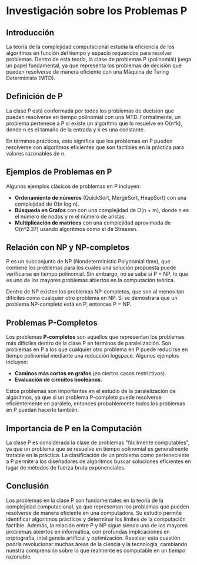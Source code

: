 # Investigación sobre los Problemas P

## Introducción

La teoría de la complejidad computacional estudia la eficiencia de los algoritmos en función del tiempo y espacio requeridos para resolver problemas. Dentro de esta teoría, la clase de problemas P (polinomial) juega un papel fundamental, ya que representa los problemas de decisión que pueden resolverse de manera eficiente con una Máquina de Turing Determinista (MTD).

## Definición de P
La clase P está conformada por todos los problemas de decisión que pueden resolverse en tiempo polinomial con una MTD. Formalmente, un problema pertenece a P si existe un algoritmo que lo resuelve en O(n^k), donde n es el tamaño de la entrada y k es una constante.

En términos prácticos, esto significa que los problemas en P pueden resolverse con algoritmos eficientes que son factibles en la práctica para valores razonables de n.

## Ejemplos de Problemas en P

Algunos ejemplos clásicos de problemas en P incluyen:

- **Ordenamiento de números** (QuickSort, MergeSort, HeapSort) con una complejidad de O(n log n).
- **Búsqueda en Grafos** con con una complejidad de O(n + m), donde n es el número de nodos y m el número de aristas.
- **Multiplicación de matrices** con una complejidad aproximada de O(n^2.37) usando algoritmos como el de Strassen.

## Relación con NP y NP-completos

P es un subconjunto de NP (Nondeterministic Polynomial time), que contiene los problemas para los cuales una solución propuesta puede verificarse en tiempo polinomial. Sin embargo, no se sabe si P = NP, lo que es uno de los mayores problemas abiertos en la computación teórica.

Dentro de NP existen los problemas NP-completos, que son al menos tan difíciles como cualquier otro problema en NP. Si se demostrara que un problema NP-completo está en P, entonces P = NP.

## Problemas P-Completos

Los problemas **P-completos** son aquellos que representan los problemas más difíciles dentro de la clase P en términos de paralelización. Son problemas en P a los que cualquier otro problema en P puede reducirse en tiempo polinomial mediante una reducción logspace. Algunos ejemplos incluyen:

- **Caminos más cortos en grafos** (en ciertos casos restrictivos).
- **Evaluación de circuitos booleanos**.

Estos problemas son importantes en el estudio de la paralelización de algoritmos, ya que si un problema P-completo puede resolverse eficientemente en paralelo, entonces probablemente todos los problemas en P puedan hacerlo también.

## Importancia de P en la Computación

La clase P es considerada la clase de problemas "fácilmente computables", ya que un problema que se resuelve en tiempo polinomial es generalmente tratable en la práctica. La clasificación de un problema como perteneciente a P permite a los diseñadores de algoritmos buscar soluciones eficientes en lugar de métodos de fuerza bruta exponenciales.

## Conclusión

Los problemas en la clase P son fundamentales en la teoría de la complejidad computacional, ya que representan los problemas que pueden resolverse de manera eficiente en una computadora. Su estudio permite identificar algoritmos prácticos y determinar los límites de la computación factible. Además, la relación entre P y NP sigue siendo uno de los mayores problemas abiertos en informática, con profundas implicaciones en criptografía, inteligencia artificial y optimización. Resolver esta cuestión podría revolucionar muchas áreas de la ciencia y la tecnología, cambiando nuestra comprensión sobre lo que realmente es computable en un tiempo razonable.

## 
